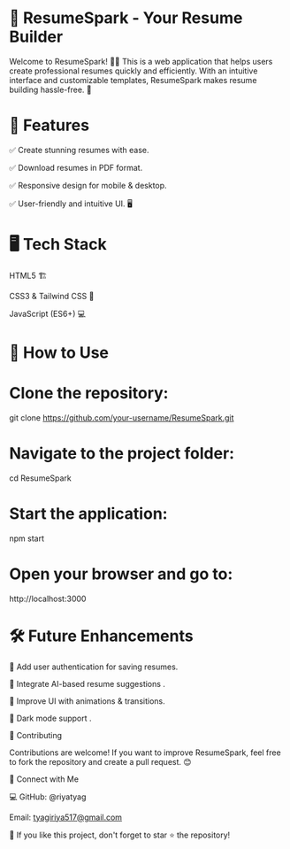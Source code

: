 # 📄 ResumeSpark - Your  Resume Builder

Welcome to ResumeSpark! 🎯📑 This is a web application that helps users create professional resumes quickly and efficiently. With an intuitive interface and customizable templates, ResumeSpark makes resume building hassle-free. 🚀

# 🚀 Features

✅ Create stunning resumes with ease.

✅  Download resumes in PDF format.

✅ Responsive design for mobile & desktop.

✅ User-friendly and intuitive UI. 🖥

# 🖥️ Tech Stack

HTML5 🏗️

CSS3 & Tailwind CSS 🎨

JavaScript (ES6+) 💻


# 🎯 How to Use

# Clone the repository:

git clone https://github.com/your-username/ResumeSpark.git

# Navigate to the project folder:

cd ResumeSpark

# Start the application:

npm start

# Open your browser and go to:

http://localhost:3000

# 🛠️ Future Enhancements

🚀 Add user authentication for saving resumes.

🚀 Integrate AI-based resume suggestions .

🚀 Improve UI with animations & transitions.

🚀 Dark mode support .

🤝 Contributing

Contributions are welcome! If you want to improve ResumeSpark, feel free to fork the repository and create a pull request. 😊

📢 Connect with Me

💻 GitHub: @riyatyag

Email: tyagiriya517@gmail.com

🌟 If you like this project, don't forget to star ⭐ the repository!


